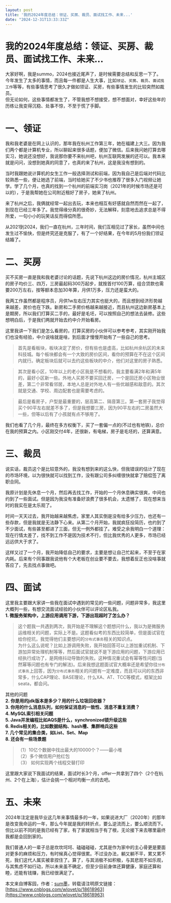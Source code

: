 ```yaml
---
layout: post
title: '我的2024年度总结：领证、买房、裁员、面试找工作、未来...'
date: "2024-12-31T13:33:33Z"
---
```

我的2024年度总结：领证、买房、裁员、面试找工作、未来...
===============================

大家好啊，我是summo，2024也接近尾声了，是时候需要总结和反思一下了。  
今年发生了太多的事情，而且每一件都是人生大事，比如`领证`、`买房`、`裁员`、`面试找工作`等等，有些事情思考了很久才做如领证、买房，有些事情发生的比较突然如裁员。  
但无论如何，这些事情都发生了，不管我想不想接受，想不想面对，幸好这些年的历练让我变得沉稳、处事不惊，不至于慌了手脚。

一、领证
====

我和我老婆是在网上认识的，那年我在杭州工作第三年，她在福建上大三。因为我们两个都是计算机专业，所以聊起来很多话题，便加了微信。后来我问她打算去哪实习，她说还没想好，我说那你要不来杭州吧，杭州互联网发展的还可以。我本来就是问问，没想到她真的同意了，也真的来了杭州，这是我没有想到的。

当时我跟她说计算机的女生工作一般选择测试和前端，因为我自己是后端对代码比较熟悉一些，便让她选了前端，当时给她买了不少书也推荐了很多入门视频让她学。学了几个月，也真的找到一个杭州的前端实习岗（2021年的时候市场还是可以的），于是我帮她在公司附近租好了房子，她来了杭州。

来了杭州之后，我俩就经常一起出去玩，本来也相互有好感就自然而然在一起了，到现在已经三年多了。我觉得缘分真的很奇妙，无法解释，刻意地去追求总是不得所爱，一句小小的玩笑话反而得偿所愿。

从2021到2024，我们一直在杭州，三年时间，我们互相见过了家长，虽然中间也发生过不愉快，但是终究还是克服了，有了一个好结果，在今年的5月份我们领证结婚了。

二、买房
====

买不买房一直是我和我老婆讨论的话题，先说下杭州这边的房价情况，杭州主城区的房子均价三、四万，三房最起码300万起步，就按首付100万算，组合贷款也需要200万左右，按等额本息加30年算，月供1万多，压力还是蛮大的。

我两工作虽然都是程序员，月供1w左右压力其实也挺大的，而且想到经济形势越来越差，房价也在下跌。新房和二手房价格越来越接近，而且杭州这边新房基本上是期房，所以我们打算买二手的，最好是毛坯，可以按照自己的想法去装修。这些想明白后，于是我们两就开始去约中介开始看房。

这里我讲一下我们是怎么看房的，打算买房的小伙伴可以参考参考，其实刚开始我们也没有经验，中介说啥就是啥，到后面才慢慢开始有了一些自己的思考。

> 首先是看板块，板块决定了房价，但有些也是虚高，比如杭州余杭区的未来科技城。每个板块都会有一个大致的房价区间，看你的预算在不在这个区间内就行。确定板块后就可以去约这些板块的中介，他们对这里的房子熟悉。

> 其次是看小区，10年以上的老小区我是不想看的，我主要看满2年和满5年的，最好小区新一些。外地人买房不要买回迁房，一个是回迁房小区物业很差，第二个非常看邻居，本地人总是对外地人有一些优越感和敌意的。其次就是交通、学校、周边配套也是需要考虑的。

> 最后是看房子，户型是最重要的，层高第二、隔音第三。第一套房子我觉得买个90平左右就差不多了，但是我想要三房，因为90平左右的二房虽然大一些，但等以后有了小孩就有点不够用了。

我们也看了几个月，最终在多方权衡下，买了一套偏一点的(不过也有地铁)，总价在我的预算之内。小区刚交付4年，还很新，有电梯，房子是毛坯的，还算满意。

三、裁员
====

说实话，裁员这个是比较意外的，我没有想到来的这么快，但我错误的估计了现在的市场环境，以为很快就可以找到工作，没有跟公司多纠缠很快就拿了赔偿签了离职合同。

我原计划是先休息一个月，然后再去找工作，开始的一个月休息确实很爽，中间也约到了一些面试。但是因为我没有准备好浪费了很多机会，太遗憾了，现在想来当时的我实在是太乐观了。

时间一天天过去，我开始越来越焦虑，家里人其实倒是没有给多少压力，也还有一些存款，但是我就是无法静下心来。从第二个月开始，我就疯狂投简历，也约到了不少面试，有些甚至都进了三面，但无一例外都挂了。难受之余我明白一个道理：现在行情太差了，找不到工作不是因为技术不行，但比我优秀的人更多，市场已经远远供大于求了。

这样又过了一个月，我开始降低自己的要求，主要是想让自己忙起来，不至于在家内耗。后来有个同事跟我说他有个大老板在创业要不要去，我想着反正也没啥事就答应了，先去找点事做吧。

四、面试
====

这里我主要跟大家讲一些我在面试中遇到的常见的一些问题，问题非常多，我这里大概列一些，有想交流面试经验的小伙伴可以评论区私我。  
**1\. 微服务架构中，上游应用调用下游，下游出现超时了怎么办？**

> 这个题我一共遇到两次，我开始是不理解这个题想问什么，我以为是微服务运维相关的问题，实际上不是。这题看似考的东西比较简单，但是面试官在给你挖坑，我觉得他们主要想问的`分布式事务`相关的知识点。  
> 为什么这么说呢？比如上游调用失败，我开始回答可以上游加重试机制、下游加异常处理机制等等，然后面试官就说不是下游应用的问题，下游应用已经执行成功了，是网络抖动导致的失败。这种情况重试会有幂等性问题(当然幂等问题也有专门的解法)。后来我想这题面试官大概率还是希望你往`分布式事务`上回答，因为`分布式事务`相关的问题有一定难度，而且可以问的东西非常多，什么CAP理论、BASE理论，什么XA、AT、TCC等模式，框架比如seata，都会问。

其他的问题  
**2\. 你是用的jdk版本是多少？用的什么垃圾回收器？**  
**3\. 你用的什么消息队列，如何保证消息的一致性、消息不重复消费？**  
**4\. MySQL索引相关问题**  
**5\. Java并发编程比如AQS是什么，synchronized锁升级这些**  
**6\. Redis相关的，比如数据结构、hash槽、集群哨兵这些**  
**7\. 几个常见的集合类，如List、Set、Map**  
**8\. 还会有一些场景题**

> （1）10亿个数据中找出最大的10000个？——最小堆  
> （2）多个微信用户抢红包  
> （3） 如何实现两个线程交替打印

这里跟大家说下我面试的结果，面试时长3个月，offer一共拿到了四个（2个在杭州、2个在上海），估计会挑一个相对均衡一点的去吧。

五、未来
====

2024年注定是我毕业这几年来事情最多的一年，如果说进大厂（2020年）的那年是改变我命运的一年，那么今年就是我的转折点，要么逆流而上，要么顺流而下。但比以前不同的是我已经有了家，有了家就相当于有了根，无论接下来去哪里最终我都是会回到家的。

我们普通人的一辈子总是坎坎坷坷、磕磕碰碰，尤其是作为家中的主心骨更是要面对更多的麻烦和压力，有时候真心觉得很累。不过没办法，躺又躺不平，累又累不死，我们这代人属实被拿捏住了。算了，与其消极不如积极，与其悲观不如乐观，与其焦虑不如行动，所以未来虽不确定，但至少目前身体还算健康，家庭还算和睦，还能有钱赚，我已经很满足了。

本文来自博客园，作者：[sum墨](https://www.cnblogs.com/wlovet/)，转载请注明原文链接：[https://www.cnblogs.com/wlovet/p/18618963](https://www.cnblogs.com/wlovet/p/18618963)